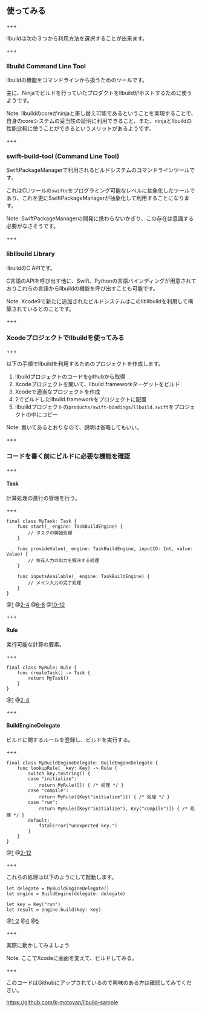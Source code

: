 ## 使ってみる

+++

llbuildは次の３つから利用方法を選択することが出来ます。

+++

### llbuild Command Line Tool

llbuildの機能をコマンドラインから扱うためのツールです。

主に、Ninjaでビルドを行っていたプロダクトをllbuildがホストするために使うようです。

Note:
llbuildのcoreがninjaと差し替え可能であるということを実現することで、自身のcoreシステムの妥当性の証明に利用できること、また、ninjaとllbuildの性能比較に使うことができるというメリットがあるようです。

+++

### swift-build-tool (Command Line Tool)

SwiftPackageManagerで利用されるビルドシステムのコマンドラインツールです。

これはCLIツールの`swiftc`をプログラミング可能なレベルに抽象化したツールであり、これを更にSwiftPackageManagerが抽象化して利用することになります。

Note:
SwiftPackageManagerの開発に携わらないかぎり、この存在は意識する必要がなさそうです。

+++

### libllbuild Library

llbuildのC APIです。

C言語のAPIを呼び出す他に、Swift、Pythonの言語バインディングが用意されておりこれらの言語からllbuildの機能を呼び出すことも可能です。

Note:
Xcode9で新たに追加されたビルドシステムはこのlibllbuildを利用して構築されているとのことです。

+++

### Xcodeプロジェクトでllbuildを使ってみる

+++

以下の手順でllbuildを利用するためのプロジェクトを作成します。

1. llbuildプロジェクトのコードをgithubから取得
2. Xcodeプロジェクトを開いて、llbuild.frameworkターゲットをビルド
3. Xcodeで適当なプロジェクトを作成
4. 2でビルドしたllbuild.frameworkをプロジェクトに配置
5. llbuiildプロジェクトの`products/swift-bindings/llbuild.swift`をプロジェクトの中にコピー

Note:
書いてあるとおりなので、説明は省略してもいい。

+++

### コードを書く前にビルドに必要な機能を確認

+++

#### Task

計算処理の進行の管理を行う。

+++

```
final class MyTask: Task {
    func start(_ engine: TaskBuildEngine) {
        // タスクの開始処理
    }

    func provideValue(_ engine: TaskBuildEngine, inputID: Int, value: Value) {
        // 依存入力の出力を解決する処理
    }

    func inputsAvailable(_ engine: TaskBuildEngine) {
        // メイン入力の完了処理
    }
}
```

@[1](Taskプロトコルに準拠させます)
@[2-4](タスクの開始、依存する入力がある場合ビルドエンジンに入力を処理するよう登録する)
@[6-8](各入力の出力を処理します)
@[10-12](入力の完了処理、ここで依存入力の出力を元にRuleから渡された計算処理を行います)

+++

#### Rule

実行可能な計算の要素。

+++

```
final class MyRule: Rule {
    func createTask() -> Task {
        return MyTask()
    }
}
```

@[1](Ruleプロトコルに準拠させます)
@[2-4](タスクを生成します)

+++

#### BuildEngineDelegate

ビルドに関するルールを登録し、ビルドを実行する。

+++

```
final class MyBuildEngineDelegate: BuildEngineDelegate {
    func lookupRule(_ key: Key) -> Rule {
        switch key.toString() {
        case "initialize":
            return MyRule([]) { /* 処理 */ }
        case "compile":
            return MyRule([Key("initialize")]) { /* 処理 */ }
        case "run":
            return MyRule([Key("initialize"), Key("compile")]) { /* 処理 */ }
        default:
            fatalError("unexpected key.")
        }
    }
}
```

@[1](BuildEngineDelegateプロトコルに準拠させます)
@[2-12](Keyに対するビルドルールを実行します)

+++

これらの処理は以下のようにして起動します。

```
let delegate = MyBuildEngineDelegate()
let engine = BuildEngine(delegate: delegate)

let key = Key("run")
let result = engine.build(key: key)
```

@[1-2](ビルドエンジンを生成します)
@[4](実行するビルドルールを指定します)
@[5](ビルドを実行し、結果を受け取ります)

+++

実際に動かしてみましょう

Note:
ここでXcodeに画面を変えて、ビルドしてみる。

+++

このコードはGithubにアップされているので興味のある方は確認してみてください。

https://github.com/k-motoyan/llbuild-sample
